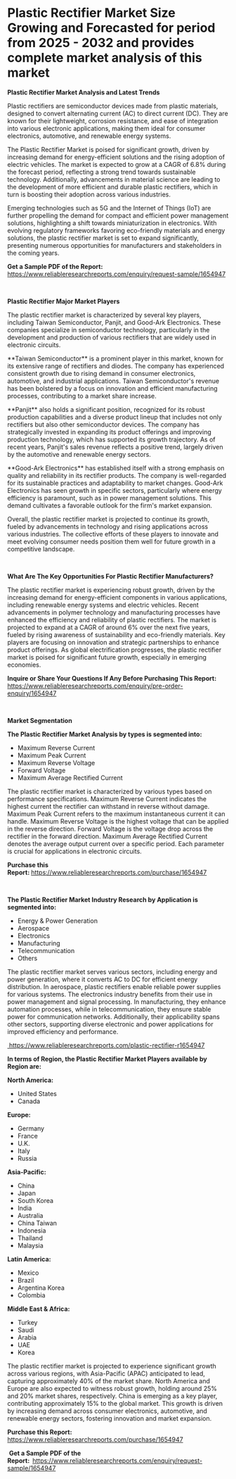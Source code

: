 <p><h1>Plastic Rectifier Market Size Growing and Forecasted for period from 2025 - 2032 and provides complete market analysis of this market</h1></p><p><strong>Plastic Rectifier Market Analysis and Latest Trends</strong></p>
<p><p>Plastic rectifiers are semiconductor devices made from plastic materials, designed to convert alternating current (AC) to direct current (DC). They are known for their lightweight, corrosion resistance, and ease of integration into various electronic applications, making them ideal for consumer electronics, automotive, and renewable energy systems.</p><p>The Plastic Rectifier Market is poised for significant growth, driven by increasing demand for energy-efficient solutions and the rising adoption of electric vehicles. The market is expected to grow at a CAGR of 6.8% during the forecast period, reflecting a strong trend towards sustainable technology. Additionally, advancements in material science are leading to the development of more efficient and durable plastic rectifiers, which in turn is boosting their adoption across various industries.</p><p>Emerging technologies such as 5G and the Internet of Things (IoT) are further propelling the demand for compact and efficient power management solutions, highlighting a shift towards miniaturization in electronics. With evolving regulatory frameworks favoring eco-friendly materials and energy solutions, the plastic rectifier market is set to expand significantly, presenting numerous opportunities for manufacturers and stakeholders in the coming years.</p></p>
<p><strong>Get a Sample PDF of the Report:&nbsp;</strong> <a href="https://www.reliableresearchreports.com/enquiry/request-sample/1654947?utm_campaign=8&utm_medium=2&utm_source=Github&utm_content=ia&utm_term=18042025&utm_id=plastic-rectifier">https://www.reliableresearchreports.com/enquiry/request-sample/1654947</a></p>
<p>&nbsp;</p>
<p><strong>Plastic Rectifier Major Market Players</strong></p>
<p><p>The plastic rectifier market is characterized by several key players, including Taiwan Semiconductor, Panjit, and Good-Ark Electronics. These companies specialize in semiconductor technology, particularly in the development and production of various rectifiers that are widely used in electronic circuits.</p><p>**Taiwan Semiconductor** is a prominent player in this market, known for its extensive range of rectifiers and diodes. The company has experienced consistent growth due to rising demand in consumer electronics, automotive, and industrial applications. Taiwan Semiconductor's revenue has been bolstered by a focus on innovation and efficient manufacturing processes, contributing to a market share increase.</p><p>**Panjit** also holds a significant position, recognized for its robust production capabilities and a diverse product lineup that includes not only rectifiers but also other semiconductor devices. The company has strategically invested in expanding its product offerings and improving production technology, which has supported its growth trajectory. As of recent years, Panjit's sales revenue reflects a positive trend, largely driven by the automotive and renewable energy sectors.</p><p>**Good-Ark Electronics** has established itself with a strong emphasis on quality and reliability in its rectifier products. The company is well-regarded for its sustainable practices and adaptability to market changes. Good-Ark Electronics has seen growth in specific sectors, particularly where energy efficiency is paramount, such as in power management solutions. This demand cultivates a favorable outlook for the firm's market expansion.</p><p>Overall, the plastic rectifier market is projected to continue its growth, fueled by advancements in technology and rising applications across various industries. The collective efforts of these players to innovate and meet evolving consumer needs position them well for future growth in a competitive landscape.</p></p>
<p>&nbsp;</p>
<p><strong>What Are The Key Opportunities For Plastic Rectifier Manufacturers?</strong></p>
<p><p>The plastic rectifier market is experiencing robust growth, driven by the increasing demand for energy-efficient components in various applications, including renewable energy systems and electric vehicles. Recent advancements in polymer technology and manufacturing processes have enhanced the efficiency and reliability of plastic rectifiers. The market is projected to expand at a CAGR of around 6% over the next five years, fueled by rising awareness of sustainability and eco-friendly materials. Key players are focusing on innovation and strategic partnerships to enhance product offerings. As global electrification progresses, the plastic rectifier market is poised for significant future growth, especially in emerging economies.</p></p>
<p><strong>Inquire or Share Your Questions If Any Before Purchasing This Report:</strong> <a href="https://www.reliableresearchreports.com/enquiry/pre-order-enquiry/1654947?utm_campaign=8&utm_medium=2&utm_source=Github&utm_content=ia&utm_term=18042025&utm_id=plastic-rectifier">https://www.reliableresearchreports.com/enquiry/pre-order-enquiry/1654947</a></p>
<p>&nbsp;</p>
<p><strong>Market Segmentation</strong></p>
<p><strong>The Plastic Rectifier Market Analysis by types is segmented into:</strong></p>
<p><ul><li>Maximum Reverse Current</li><li>Maximum Peak Current</li><li>Maximum Reverse Voltage</li><li>Forward Voltage</li><li>Maximum Average Rectified Current</li></ul></p>
<p><p>The plastic rectifier market is characterized by various types based on performance specifications. Maximum Reverse Current indicates the highest current the rectifier can withstand in reverse without damage. Maximum Peak Current refers to the maximum instantaneous current it can handle. Maximum Reverse Voltage is the highest voltage that can be applied in the reverse direction. Forward Voltage is the voltage drop across the rectifier in the forward direction. Maximum Average Rectified Current denotes the average output current over a specific period. Each parameter is crucial for applications in electronic circuits.</p></p>
<p><strong>Purchase this Report:&nbsp;</strong><a href="https://www.reliableresearchreports.com/purchase/1654947?utm_campaign=8&utm_medium=2&utm_source=Github&utm_content=ia&utm_term=18042025&utm_id=plastic-rectifier">https://www.reliableresearchreports.com/purchase/1654947</a></p>
<p>&nbsp;</p>
<p><strong>The Plastic Rectifier Market Industry Research by Application is segmented into:</strong></p>
<p><ul><li>Energy & Power Generation</li><li>Aerospace</li><li>Electronics</li><li>Manufacturing</li><li>Telecommunication</li><li>Others</li></ul></p>
<p><p>The plastic rectifier market serves various sectors, including energy and power generation, where it converts AC to DC for efficient energy distribution. In aerospace, plastic rectifiers enable reliable power supplies for various systems. The electronics industry benefits from their use in power management and signal processing. In manufacturing, they enhance automation processes, while in telecommunication, they ensure stable power for communication networks. Additionally, their applicability spans other sectors, supporting diverse electronic and power applications for improved efficiency and performance.</p></p>
<p><a href="https://www.reliableresearchreports.com/plastic-rectifier-r1654947?utm_campaign=8&utm_medium=2&utm_source=Github&utm_content=ia&utm_term=18042025&utm_id=plastic-rectifier">&nbsp;https://www.reliableresearchreports.com/plastic-rectifier-r1654947</a></p>
<p><strong>In terms of Region, the Plastic Rectifier Market Players available by Region are:</strong></p>
<p>
    <p> <strong> North America: </strong>
        <ul>
            <li>United States</li>
            <li>Canada</li>
        </ul>
        </p> 
    <p> <strong> Europe: </strong>
        <ul>
            <li>Germany</li>
            <li>France</li>
            <li>U.K.</li>
            <li>Italy</li>
            <li>Russia</li>
        </ul>
        </p> 
    <p> <strong> Asia-Pacific: </strong>
        <ul>
            <li>China</li>
            <li>Japan</li>
            <li>South Korea</li>
            <li>India</li>
            <li>Australia</li>
            <li>China Taiwan</li>
            <li>Indonesia</li>
            <li>Thailand</li>
            <li>Malaysia</li>
        </ul>
        </p> 
    <p> <strong> Latin America: </strong>
        <ul>
            <li>Mexico</li>
            <li>Brazil</li>
            <li>Argentina Korea</li>
            <li>Colombia</li>
        </ul>
        </p> 
    <p> <strong> Middle East & Africa: </strong>
        <ul>
            <li>Turkey</li>
            <li>Saudi</li>
            <li>Arabia</li>
            <li>UAE</li>
            <li>Korea</li>
        </ul>
    </p>
    </p>
<p><p>The plastic rectifier market is projected to experience significant growth across various regions, with Asia-Pacific (APAC) anticipated to lead, capturing approximately 40% of the market share. North America and Europe are also expected to witness robust growth, holding around 25% and 20% market shares, respectively. China is emerging as a key player, contributing approximately 15% to the global market. This growth is driven by increasing demand across consumer electronics, automotive, and renewable energy sectors, fostering innovation and market expansion.</p></p>
<p><strong>Purchase this Report: </strong><a href="https://www.reliableresearchreports.com/purchase/1654947?utm_campaign=8&utm_medium=2&utm_source=Github&utm_content=ia&utm_term=18042025&utm_id=plastic-rectifier">https://www.reliableresearchreports.com/purchase/1654947</a></p>
<p>&nbsp;<strong>Get a Sample PDF of the Report:&nbsp;&nbsp;</strong><a href="https://www.reliableresearchreports.com/enquiry/request-sample/1654947?utm_campaign=8&utm_medium=2&utm_source=Github&utm_content=ia&utm_term=18042025&utm_id=plastic-rectifier">https://www.reliableresearchreports.com/enquiry/request-sample/1654947</a></p>
<p><strong></strong></p>
<p><p></p><p></p><p></p></p>